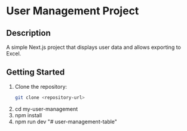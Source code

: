 # User Management Project

## Description
A simple Next.js project that displays user data and allows exporting to Excel.

## Getting Started

1. Clone the repository:
   ```bash
   git clone <repository-url>
2. cd my-user-management
3. npm install
4. npm run dev
"# user-management-table" 


